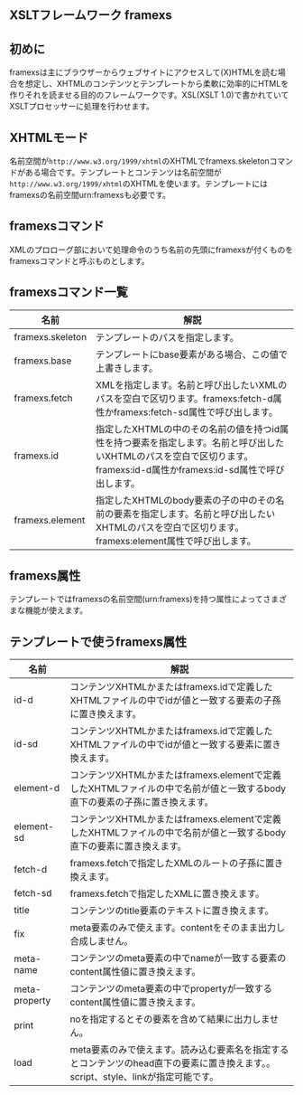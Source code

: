 XSLTフレームワーク framexs
---
## 初めに

framexsは主にブラウザーからウェブサイトにアクセスして(X)HTMLを読む場合を想定し、XHTMLのコンテンツとテンプレートから柔軟に効率的にHTMLを作りそれを読ませる目的のフレームワークです。XSL(XSLT 1.0)で書かれていてXSLTプロセッサーに処理を行わせます。
    
## XHTMLモード
名前空間が`http://www.w3.org/1999/xhtml`のXHTMLでframexs.skeletonコマンドがある場合です。テンプレートとコンテンツは名前空間が`http://www.w3.org/1999/xhtml`のXHTMLを使います。テンプレートにはframexsの名前空間urn:framexsも必要です。

## framexsコマンド
XMLのプロローグ部において処理命令のうち名前の先頭にframexsが付くものをframexsコマンドと呼ぶものとします。

## framexsコマンド一覧

|名前           |解説|
|---------------|---|
|framexs.skeleton|テンプレートのパスを指定します。|
|framexs.base   |テンプレートにbase要素がある場合、この値で上書きします。               |
|framexs.fetch  |XMLを指定します。名前と呼び出したいXMLのパスを空白で区切ります。framexs:fetch-d属性かframexs:fetch-sd属性で呼び出します。|
|framexs.id     |指定したXHTMLの中のその名前の値を持つid属性を持つ要素を指定します。名前と呼び出したいXHTMLのパスを空白で区切ります。framexs:id-d属性かframexs:id-sd属性で呼び出します。|
|framexs.element|指定したXHTMLのbody要素の子の中のその名前の要素を指定します。名前と呼び出したいXHTMLのパスを空白で区切ります。framexs:element属性で呼び出します。|

## framexs属性
テンプレートではframexsの名前空間(urn:framexs)を持つ属性によってさまざまな機能が使えます。

## テンプレートで使うframexs属性

|名前         |解説|
|-------------|---|
|id-d         |コンテンツXHTMLかまたはframexs.idで定義したXHTMLファイルの中でidが値と一致する要素の子孫に置き換えます。|
|id-sd        |コンテンツXHTMLかまたはframexs.idで定義したXHTMLファイルの中でidが値と一致する要素に置き換えます。|
|element-d    |コンテンツXHTMLかまたはframexs.elementで定義したXHTMLファイルの中で名前が値と一致するbody直下の要素の子孫に置き換えます。|
|element-sd   |コンテンツXHTMLかまたはframexs.elementで定義したXHTMLファイルの中で名前が値と一致するbody直下の要素に置き換えます。|
|fetch-d      |framexs.fetchで指定したXMLのルートの子孫に置き換えます。|
|fetch-sd     |framexs.fetchで指定したXMLに置き換えます。|
|title        |コンテンツのtitle要素のテキストに置き換えます。|
|fix          |meta要素のみで使えます。contentをそのまま出力し合成しません。|
|meta-name    |コンテンツのmeta要素の中でnameが一致する要素のcontent属性値に置き換えます。|
|meta-property|コンテンツのmeta要素の中でpropertyが一致するcontent属性値に置き換えます。|
|print        |noを指定するとその要素を含めて結果に出力しません。|
|load         |meta要素のみで使えます。読み込む要素名を指定するとコンテンツのhead直下の要素に置き換えます。。script、style、linkが指定可能です。|
